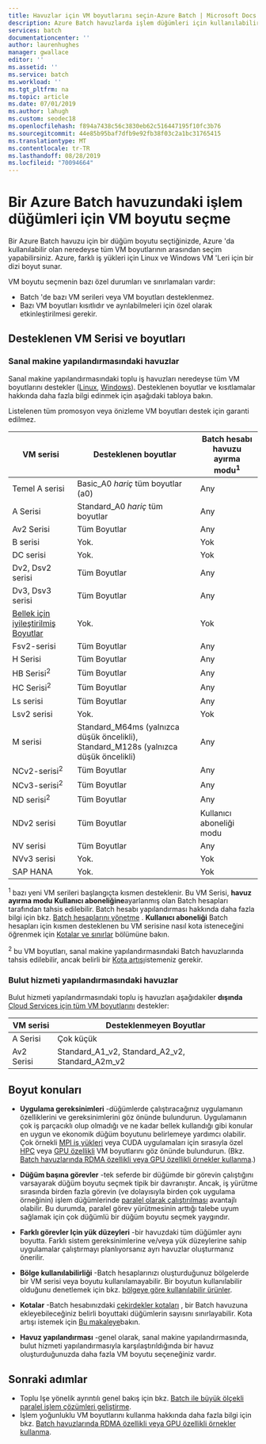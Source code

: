 ```yaml
---
title: Havuzlar için VM boyutlarını seçin-Azure Batch | Microsoft Docs
description: Azure Batch havuzlarda işlem düğümleri için kullanılabilir VM boyutları arasından seçim yapma
services: batch
documentationcenter: ''
author: laurenhughes
manager: gwallace
editor: ''
ms.assetid: ''
ms.service: batch
ms.workload: ''
ms.tgt_pltfrm: na
ms.topic: article
ms.date: 07/01/2019
ms.author: lahugh
ms.custom: seodec18
ms.openlocfilehash: f894a7438c56c3830eb62c516447195f10fc3b76
ms.sourcegitcommit: 44e85b95baf7dfb9e92fb38f03c2a1bc31765415
ms.translationtype: MT
ms.contentlocale: tr-TR
ms.lasthandoff: 08/28/2019
ms.locfileid: "70094664"
---
```

# <a name="choose-a-vm-size-for-compute-nodes-in-an-azure-batch-pool"></a>Bir Azure Batch havuzundaki işlem düğümleri için VM boyutu seçme

Bir Azure Batch havuzu için bir düğüm boyutu seçtiğinizde, Azure 'da kullanılabilir olan neredeyse tüm VM boyutlarının arasından seçim yapabilirsiniz. Azure, farklı iş yükleri için Linux ve Windows VM 'Leri için bir dizi boyut sunar.

VM boyutu seçmenin bazı özel durumları ve sınırlamaları vardır:

* Batch 'de bazı VM serileri veya VM boyutları desteklenmez.
* Bazı VM boyutları kısıtlıdır ve ayrılabilmeleri için özel olarak etkinleştirilmesi gerekir.

## <a name="supported-vm-series-and-sizes"></a>Desteklenen VM Serisi ve boyutları

### <a name="pools-in-virtual-machine-configuration"></a>Sanal makine yapılandırmasındaki havuzlar

Sanal makine yapılandırmasındaki toplu iş havuzları neredeyse tüm VM boyutlarını destekler ([Linux](../virtual-machines/linux/sizes.md), [Windows](../virtual-machines/windows/sizes.md)). Desteklenen boyutlar ve kısıtlamalar hakkında daha fazla bilgi edinmek için aşağıdaki tabloya bakın.

Listelenen tüm promosyon veya önizleme VM boyutları destek için garanti edilmez.

| VM serisi  | Desteklenen boyutlar | Batch hesabı havuzu ayırma modu<sup>1</sup> |
|------------|---------|-----------------|
| Temel A serisi | Basic_A0 *hariç* tüm boyutlar (a0) | Any |
| A Serisi | Standard_A0 *hariç* tüm boyutlar | Any |
| Av2 Serisi | Tüm Boyutlar | Any |
| B serisi | Yok. | Yok |
| DC serisi | Yok. | Yok |
| Dv2, Dsv2 serisi | Tüm Boyutlar | Any |
| Dv3, Dsv3 serisi | Tüm Boyutlar | Any |
| [Bellek için iyileştirilmiş Boyutlar](../virtual-machines/linux/sizes-memory.md) | Yok. | Yok |
| Fsv2-serisi | Tüm Boyutlar | Any |
| H Serisi | Tüm Boyutlar | Any |
| HB Serisi<sup>2</sup> | Tüm Boyutlar | Any |
| HC Serisi<sup>2</sup> | Tüm Boyutlar | Any |
| Ls serisi | Tüm Boyutlar | Any |
| Lsv2 serisi | Yok. | Yok |
| M serisi | Standard_M64ms (yalnızca düşük öncelikli), Standard_M128s (yalnızca düşük öncelikli) | Any |  
| NCv2-serisi<sup>2</sup> | Tüm Boyutlar | Any |
| NCv3-serisi<sup>2</sup> | Tüm Boyutlar | Any |
| ND serisi<sup>2</sup> | Tüm Boyutlar | Any |
| NDv2 serisi | Tüm Boyutlar | Kullanıcı aboneliği modu |
| NV serisi | Tüm Boyutlar | Any |
| NVv3 serisi | Yok. | Yok |
| SAP HANA | Yok. | Yok |

<sup>1</sup> bazı yeni VM serileri başlangıçta kısmen desteklenir. Bu VM Serisi, **havuz ayırma modu** **Kullanıcı aboneliğine**ayarlanmış olan Batch hesapları tarafından tahsis edilebilir. Batch hesabı yapılandırması hakkında daha fazla bilgi için bkz. [Batch hesaplarını yönetme](batch-account-create-portal.md#additional-configuration-for-user-subscription-mode) . **Kullanıcı aboneliği** Batch hesapları için kısmen desteklenen bu VM serisine nasıl kota isteneceğini öğrenmek için [Kotalar ve sınırlar](batch-quota-limit.md) bölümüne bakın.  

<sup>2</sup> bu VM boyutları, sanal makine yapılandırmasındaki Batch havuzlarında tahsis edilebilir, ancak belirli bir [Kota artışı](batch-quota-limit.md#increase-a-quota)istemeniz gerekir.

### <a name="pools-in-cloud-service-configuration"></a>Bulut hizmeti yapılandırmasındaki havuzlar

Bulut hizmeti yapılandırmasındaki toplu iş havuzları aşağıdakiler **dışında** [Cloud Services için tüm VM boyutlarını](../cloud-services/cloud-services-sizes-specs.md) destekler:

| VM serisi  | Desteklenmeyen Boyutlar |
|------------|-------------------|
| A Serisi   | Çok küçük       |
| Av2 Serisi | Standard_A1_v2, Standard_A2_v2, Standard_A2m_v2 |

## <a name="size-considerations"></a>Boyut konuları

* **Uygulama gereksinimleri** -düğümlerde çalıştıracağınız uygulamanın özelliklerini ve gereksinimlerini göz önünde bulundurun. Uygulamanın çok iş parçacıklı olup olmadığı ve ne kadar bellek kullandığı gibi konular en uygun ve ekonomik düğüm boyutunu belirlemeye yardımcı olabilir. Çok örnekli [MPI iş yükleri](batch-mpi.md) veya CUDA uygulamaları için sırasıyla özel [HPC](../virtual-machines/linux/sizes-hpc.md) veya [GPU özellikli](../virtual-machines/linux/sizes-gpu.md) VM boyutlarını göz önünde bulundurun. (Bkz. [Batch havuzlarında RDMA özellikli veya GPU özellikli örnekler kullanma](batch-pool-compute-intensive-sizes.md).)

* **Düğüm başına görevler** -tek seferde bir düğümde bir görevin çalıştığını varsayarak düğüm boyutu seçmek tipik bir davranıştır. Ancak, iş yürütme sırasında birden fazla görevin (ve dolayısıyla birden çok uygulama örneğinin) işlem düğümlerinde [paralel olarak çalıştırılması](batch-parallel-node-tasks.md) avantajlı olabilir. Bu durumda, paralel görev yürütmesinin arttığı talebe uyum sağlamak için çok düğümlü bir düğüm boyutu seçmek yaygındır.

* **Farklı görevler Için yük düzeyleri** -bir havuzdaki tüm düğümler aynı boyutta. Farklı sistem gereksinimlerine ve/veya yük düzeylerine sahip uygulamalar çalıştırmayı planlıyorsanız ayrı havuzlar oluşturmanız önerilir.

* **Bölge kullanılabilirliği** -Batch hesaplarınızı oluşturduğunuz bölgelerde bir VM serisi veya boyutu kullanılamayabilir. Bir boyutun kullanılabilir olduğunu denetlemek için bkz. [bölgeye göre kullanılabilir ürünler](https://azure.microsoft.com/regions/services/).

* **Kotalar** -Batch hesabınızdaki [çekirdekler kotaları](batch-quota-limit.md#resource-quotas) , bir Batch havuzuna ekleyebileceğiniz belirli boyuttaki düğümlerin sayısını sınırlayabilir. Kota artışı istemek için [Bu makaleye](batch-quota-limit.md#increase-a-quota)bakın. 

* **Havuz yapılandırması** -genel olarak, sanal makine yapılandırmasında, bulut hizmeti yapılandırmasıyla karşılaştırıldığında bir havuz oluşturduğunuzda daha fazla VM boyutu seçeneğiniz vardır.

## <a name="next-steps"></a>Sonraki adımlar

* Toplu Işe yönelik ayrıntılı genel bakış için bkz. [Batch ile büyük ölçekli paralel işlem çözümleri geliştirme](batch-api-basics.md).
* İşlem yoğunluklu VM boyutlarını kullanma hakkında daha fazla bilgi için bkz. [Batch havuzlarında RDMA özellikli veya GPU özellikli örnekler kullanma](batch-pool-compute-intensive-sizes.md).
